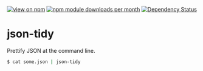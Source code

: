 [![view on npm](http://img.shields.io/npm/v/json-tidy.svg)](https://www.npmjs.org/package/json-tidy)
[![npm module downloads per month](http://img.shields.io/npm/dm/json-tidy.svg)](https://www.npmjs.org/package/json-tidy)
[![Dependency Status](https://david-dm.org/75lb/json-tidy.svg)](https://david-dm.org/75lb/json-tidy)

json-tidy
=========
Prettify JSON at the command line.

```sh
$ cat some.json | json-tidy
```
